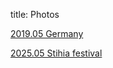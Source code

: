 title: Photos

[2019.05 Germany]({filename}/pages/2019.05-germany.md)

[2025.05 Stihia festival]({filename}/pages/2025.05-stihia.md)
